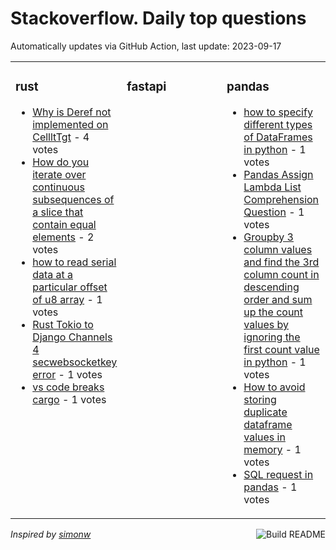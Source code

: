 # Stackoverflow. Daily top questions 

Automatically updates via GitHub Action, last update: <!-- date starts -->2023-09-17<!-- date ends -->


<table><tr><td valign="top" width="33%">

### rust
<!-- rust starts -->
* [Why is Deref not implemented on CellltTgt](https://stackoverflow.com/questions/77116392/why-is-deref-not-implemented-on-cellt) - 4 votes
* [How do you iterate over continuous subsequences of a slice that contain equal elements](https://stackoverflow.com/questions/77116068/how-do-you-iterate-over-continuous-subsequences-of-a-slice-that-contain-equal-el) - 2 votes
* [how to read serial data at a particular offset of u8 array](https://stackoverflow.com/questions/77121281/how-to-read-serial-data-at-a-particular-offset-of-u8-array) - 1 votes
* [Rust Tokio to Django Channels 4 secwebsocketkey error](https://stackoverflow.com/questions/77116506/rust-tokio-to-django-channels-4-sec-websocket-key-error) - 1 votes
* [vs code breaks cargo](https://stackoverflow.com/questions/77119925/vs-code-breaks-cargo) - 1 votes
<!-- rust ends -->
</td><td valign="top" width="34%">


### fastapi
<!-- fastapi starts -->

<!-- fastapi ends -->
</td><td valign="top" width="34%">


### pandas
<!-- pandas starts -->
* [how to specify different types of DataFrames in python](https://stackoverflow.com/questions/77117272/how-to-specify-different-types-of-dataframes-in-python) - 1 votes
* [Pandas Assign Lambda List Comprehension Question](https://stackoverflow.com/questions/77121063/pandas-assign-lambda-list-comprehension-question) - 1 votes
* [Groupby 3 column values and find the 3rd column count in descending order and sum up the count values by ignoring the first count value in python](https://stackoverflow.com/questions/77119678/groupby-3-column-values-and-find-the-3rd-column-count-in-descending-order-and-su) - 1 votes
* [How to avoid storing duplicate dataframe values in memory](https://stackoverflow.com/questions/77116528/how-to-avoid-storing-duplicate-dataframe-values-in-memory) - 1 votes
* [SQL request in pandas](https://stackoverflow.com/questions/77123240/sql-request-in-pandas) - 1 votes
<!-- pandas ends -->
</td></tr></table>

<a href="https://github.com/hp0404/hp0404/actions"><img src="https://github.com/hp0404/hp0404/workflows/Build%20README/badge.svg" align="right" alt="Build README"></a> <p>*Inspired by  [simonw](https://github.com/simonw/simonw)*</p>
